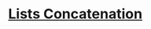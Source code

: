 # [Lists Concatenation](https://app.codesignal.com/python-arcade/lurking-in-lists/FumSx4KegrFbSRdQ4/)
